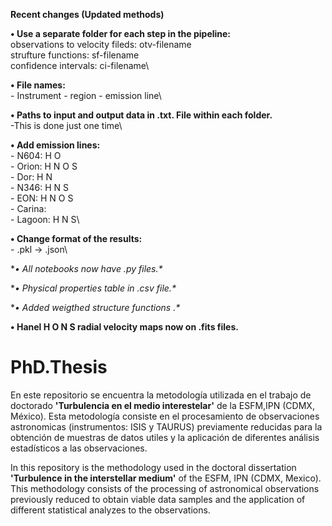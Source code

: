 **Recent changes (Updated methods)**

**• Use a separate folder for each step in the pipeline:** \
observations to velocity fileds: otv-filename\
strufture functions: sf-filename\
confidence intervals: ci-filename\

**• File names:** \
	- Instrument - region - emission line\
	
**• Paths to input and output data in .txt. File within each folder.**\
-This is done just one time\

**• Add emission lines:** \
	- N604: H O\
	- Orion: H N O S\
	- Dor: H N\
	- N346: H N S\
	- EON: H N O S\
	- Carina:\
	- Lagoon: H N S\
	
**• Change format of the results:** \
	- .pkl -> .json\

**• All notebooks now have .py files.\**

**• Physical properties table in .csv file.\**

**• Added weigthed structure functions .\**

**• Hanel  H O N S radial velocity maps now on .fits files.**

# PhD.Thesis

En este repositorio se encuentra la metodología utilizada en el trabajo de doctorado
**'Turbulencia en el medio interestelar'** de la ESFM,IPN (CDMX, México). 
Esta metodología consiste en el procesamiento de observaciones astronomicas (instrumentos: ISIS y TAURUS) 
previamente reducidas para la obtención de muestras de 
datos utiles y la aplicación de diferentes análisis estadísticos a las observaciones.

In this repository is the methodology used in the doctoral dissertation **'Turbulence in the interstellar medium'** 
of the ESFM, IPN (CDMX, Mexico). This methodology consists of the processing of astronomical observations 
previously reduced to obtain viable data samples and the application of different
statistical analyzes to the observations.
